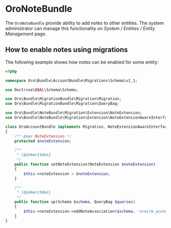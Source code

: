 OroNoteBundle
===================

The `OroNoteBundle` provide ability to add notes to other entities. The system administrator can manage this functionality on *System / Entities / Entity Management* page.

How to enable notes using migrations
------------------------------------

The following example shows how notes can be enabled for some entity:
``` php
<?php

namespace Oro\Bundle\AccountBundle\Migrations\Schema\v1_1;

use Doctrine\DBAL\Schema\Schema;

use Oro\Bundle\MigrationBundle\Migration\Migration;
use Oro\Bundle\MigrationBundle\Migration\QueryBag;

use Oro\Bundle\NoteBundle\Migration\Extension\NoteExtension;
use Oro\Bundle\NoteBundle\Migration\Extension\NoteExtensionAwareInterface;

class OroAccountBundle implements Migration, NoteExtensionAwareInterface
{
    /** @var NoteExtension */
    protected $noteExtension;

    /**
     * {@inheritdoc}
     */
    public function setNoteExtension(NoteExtension $noteExtension)
    {
        $this->noteExtension = $noteExtension;
    }

    /**
     * {@inheritdoc}
     */
    public function up(Schema $schema, QueryBag $queries)
    {
        $this->noteExtension->addNoteAssociation($schema, 'orocrm_account');
    }
}
```
